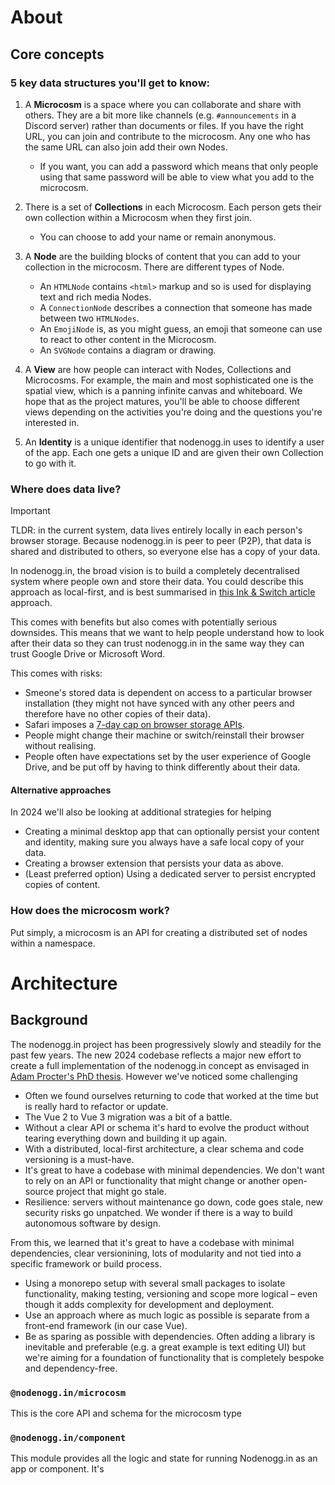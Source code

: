 # About

## Core concepts

### 5 key data structures you'll get to know:

1. A **Microcosm** is a space where you can collaborate and share with others. They are a bit more like channels (e.g. `#announcements` in a Discord server) rather than documents or files. If you have the right URL, you can join and contribute to the microcosm. Any one who has the same URL can also join add their own Nodes.

    * If you want, you can add a password which means that only people using that same password will be able to view what you add to the microcosm.

2. There is a set of **Collections** in each Microcosm. Each person gets their own collection within a Microcosm when they first join.
    * You can choose to add your name or remain anonymous.

3. A **Node** are the building blocks of content that you can add to your collection in the microcosm. There are different types of Node. 
    * An `HTMLNode` contains `<html>` markup and so is used for displaying text and rich media Nodes.
    * A `ConnectionNode` describes a connection that someone has made between two `HTMLNodes`.
    * An `EmojiNode` is, as you might guess, an emoji that someone can use to react to other content in the Microcosm.
    * An `SVGNode` contains a diagram or drawing.

4. A **View** are how people can interact with Nodes, Collections and Microcosms. For example, the main and most sophisticated one is the spatial view, which is a panning infinite canvas and whiteboard. We hope that as the project matures, you'll be able to choose different views depending on the activities you're doing and the questions you're interested in.

5. An **Identity** is a unique identifier that nodenogg.in uses to identify a user of the app. Each one gets a unique ID and are given their own Collection to go with it.

### Where does data live?

> [!IMPORTANT]
> TLDR: in the current system, data lives entirely locally in each person's browser storage. Because nodenogg.in is peer to peer (P2P), that data is shared and distributed to others, so everyone else has a copy of your data.

In nodenogg.in, the broad vision is to build a completely decentralised system where people own and store their data. You could describe this approach as local-first, and is best summarised in [this Ink & Switch article](https://www.inkandswitch.com/local-first/) approach.


This comes with benefits but also comes with potentially serious downsides. This means that we want to help people understand how to look after their data so they can trust nodenogg.in in the same way they can trust Google Drive or Microsoft Word.

This comes with risks:
* Smeone's stored data is dependent on access to a particular browser installation (they might not have synced with any other peers and therefore have no other copies of their data). 
* Safari imposes a [7-day cap on browser storage APIs](https://webkit.org/tracking-prevention/). 
* People might change their machine or switch/reinstall their browser without realising.
* People often have expectations set by the user experience of Google Drive, and be put off by having to think differently about their data.

#### Alternative approaches
In 2024 we'll also be looking at additional strategies for helping
* Creating a minimal desktop app that can optionally persist your content and identity, making sure you always have a safe local copy of your data.
* Creating a browser extension that persists your data as above.
* (Least preferred option) Using a dedicated server to persist encrypted copies of content.

### How does the microcosm work?
Put simply, a microcosm is an API for creating a distributed set of nodes within a namespace.

# Architecture

## Background
The nodenogg.in project has been progressively slowly and steadily for the past few years. The new 2024 codebase reflects a major new effort to create a full implementation of the nodenogg.in concept as envisaged in [Adam Procter's PhD thesis](https://manifold.soton.ac.uk/). However we've noticed some challenging

- Often we found ourselves returning to code that worked at the time but is really hard to refactor or update.
- The Vue 2 to Vue 3 migration was a bit of a battle.
- Without a clear API or schema it's hard to evolve the product without tearing everything down and building it up again.
- With a distributed, local-first architecture, a clear schema and code versioning is a must-have.
- It's great to have a codebase with minimal dependencies. We don't want to rely on an API or functionality that might change or another open-source project that might go stale.
- Resilience: servers without maintenance go down, code goes stale, new security risks go unpatched. We wonder if there is a way to build autonomous software by design. 

From this, we learned that it's great to have a codebase with minimal dependencies, clear versionining, lots of modularity and not tied into a specific framework or build process. 

- Using a monorepo setup with several small packages to isolate functionality, making testing, versioning and scope more logical – even though it adds complexity for development and deployment.
- Use an approach where as much logic as possible is separate from a front-end framework (in our case Vue).
- Be as sparing as possible with dependencies. Often adding a library is inevitable and preferable (e.g. a great example is text editing UI) but we're aiming for a foundation of functionality that is completely bespoke and dependency-free.

### `@nodenogg.in/microcosm`

This is the core API and schema for the microcosm type

### `@nodenogg.in/component`

This module provides all the logic and state for running Nodenogg.in as an app or component. It's
